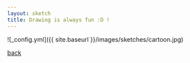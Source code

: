 ```yaml
---
layout: sketch
title: Drawing is always fun :D !
---
```



![_config.yml]({{ site.baseurl }}/images/sketches/cartoon.jpg)

[back](http://aboorvadevarajan.github.io/sketches)
